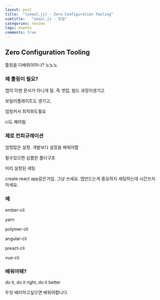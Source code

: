 ```yaml
---
layout: post
title:  "[seoul.js] - Zero Configuration Tooling"
subtitle:   "seoul.js - 밋업"
categories: review
tags: events
comments: true
---
```


## Zero Configuration Tooling

툴링을 다배워야하나? 노노노

### 왜 툴링이 필요?

앱이 이젠 문서가 아니게 됨. 즉 셋업, 빌드 과정이생기고

보일러플레이트도 생기고,

엄청커서 최적화도필요

ci도 해야됨

### 제로 컨피규레이션

엄청많은 설정. 개발보다 설정을 배워야함

될수있으면 심플한 폴더구조

미리 설정된 세팅

create react app같은거임. 그냥 쓰세요. 앱만드는게 중요하지 세팅하는데 시간쓰지 마세요.

### 예

ember-cli

yarn

polymer-cli

angular-cli

preact-cli

vue-cli

### 배워야돼?

do it, do it right, do it better

두잇 배러하고싶으면 배워야합니다.
